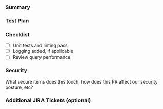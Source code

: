 <!-- A concise one sentence description of the PR -->

### Summary

<!-- A more detailed multi line description of the pr. -->

### Test Plan

<!-- Things that have to pass. These are things that the reviewer(s) should be able to reproduce. -->

### Checklist
<!-- Remove items that do not apply. For completed items, change [ ] to [x]. -->

- [ ] Unit tests and linting pass
- [ ] Logging added, if applicable
- [ ] Review query performance

### Security
What secure items does this touch, how does this PR affect our security posture, etc?

### Additional JIRA Tickets (optional)

<!-- JIRA tickets not included in the PR title -->